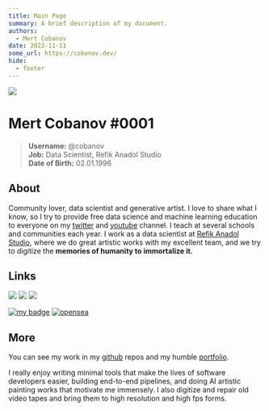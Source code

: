 ```yaml
---
title: Main Page
summary: A brief description of my document.
authors:
  - Mert Cobanov
date: 2022-11-11
some_url: https://cobanov.dev/
hide:
  - footer
---
```


![](https://avatars.githubusercontent.com/u/29142615?v=1)

# Mert Cobanov #0001

> **Username:** @cobanov <br> **Job:** Data Scientist, Refik Anadol Studio <br> **Date of Birth:** 02.01.1996 <br>

## About

Community lover, data scientist and generative artist. I love to share what I know, so I try to provide free data science and machine learning education to everyone on my [twitter](https://twitter.com/mertcobanov/) and [youtube](https://www.youtube.com/@mertcobanov) channel. I teach at several schools and communities each year. I work as a data scientist at [Refik Anadol Studio](https://refikanadolstudio.com/), where we do great artistic works with my excellent team, and we try to digitize the **memories of humanity to immortalize it.**

## Links

[![](https://img.shields.io/badge/twitter-blue.svg?&style=for-the-badge&logo=twitter&logoColor=white)](https://www.twitter.com/mertcobanov/) [![](https://img.shields.io/badge/youtube-red.svg?&style=for-the-badge&logo=youtube&logoColor=white)](https://www.youtube.com/@mertcobanov/) [![](https://img.shields.io/badge/linkedin-%230077B5.svg?&style=for-the-badge&logo=linkedin&logoColor=white)](https://www.linkedin.com/in/mertcobanov/)

[![my badge](https://img.shields.io/badge/ethereum-purple.svg?&style=for-the-badge&logo=ethereum)](https://github.com/cobanov/cobanov.github.io/blob/master/eth.md) [![opensea](https://img.shields.io/badge/opensea-black.svg?&style=for-the-badge&logo=opensea)](https://opensea.io/cobanov)

## More

You can see my work in my [github](https://www.github.com/cobanov/) repos and my humble [portfolio](https://cobanov.dev/portfolio).

I really enjoy writing minimal tools that make the lives of software developers easier, building end-to-end pipelines, and doing AI artistic painting works that motivate me immensely. I also digitize and repair old video tapes and bring them to high resolution and high fps forms.
